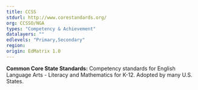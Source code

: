 ```yaml
---
title: CCSS
stdurl: http://www.corestandards.org/
org: CCSSO/NGA
types: "Competency & Achievement"
datalayers: ""
edlevels: "Primary,Secondary"
region:
origin: EdMatrix 1.0
---
```

**Common Core State Standards:** Competency standards for English Language Arts - Literacy and Mathematics for K-12. Adopted by many U.S. States.
